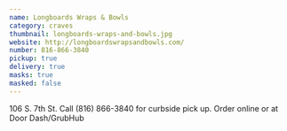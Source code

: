 ```yaml
---
name: Longboards Wraps & Bowls
category: craves
thumbnail: longboards-wraps-and-bowls.jpg
website: http://longboardswrapsandbowls.com/
number: 816-866-3840
pickup: true
delivery: true
masks: true
masked: false
---
```

106 S. 7th St. Call (816) 866-3840 for curbside pick up. Order online or at Door Dash/GrubHub